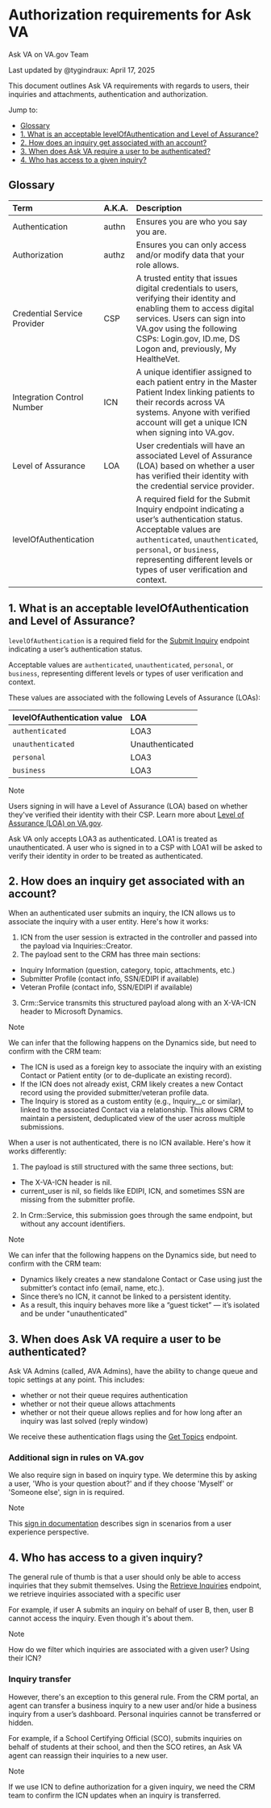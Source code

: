 # Authorization requirements for Ask VA

Ask VA on VA.gov Team

Last updated by @tygindraux: April 17, 2025

This document outlines Ask VA requirements with regards to users, their inquiries and attachments, authentication and authorization.

Jump to:
- [Glossary](#glossary)
- [1. What is an acceptable levelOfAuthentication and Level of Assurance?](#1-what-is-an-acceptable-levelofauthentication-and-level-of-assurance)
- [2. How does an inquiry get associated with an account?](#2-how-does-an-inquiry-get-associated-with-an-account)
- [3. When does Ask VA require a user to be authenticated?](#3-when-does-ask-va-require-a-user-to-be-authenticated)
- [4. Who has access to a given inquiry?](#4-who-has-access-to-a-given-inquiry)

## Glossary

|Term|A.K.A.|Description|
|:--|:--|:--|
|Authentication|authn|Ensures you are who you say you are.|
|Authorization|authz|Ensures you can only access and/or modify data that your role allows.|
|Credential Service Provider|CSP|A trusted entity that issues digital credentials to users, verifying their identity and enabling them to access digital services. Users can sign into VA.gov using the following CSPs: Login.gov, ID.me, DS Logon and, previously, My HealtheVet.|
|Integration Control Number|ICN|A unique identifier assigned to each patient entry in the Master Patient Index linking patients to their records across VA systems. Anyone with verified account will get a unique ICN when signing into VA.gov.|
|Level of Assurance|LOA|User credentials will have an associated Level of Assurance (LOA) based on whether a user has verified their identity with the credential service provider.|
|levelOfAuthentication||A required field for the Submit Inquiry endpoint indicating a user’s authentication status. Acceptable values are `authenticated`, `unauthenticated`, `personal`, or `business`, representing different levels or types of user verification and context.|

## 1. What is an acceptable levelOfAuthentication and Level of Assurance?

`levelOfAuthentication` is a required field for the [Submit Inquiry](https://github.com/department-of-veterans-affairs/va.gov-team/blob/master/products/ask-va/integration/crm_api/Form_SubmitInquiry.md) endpoint indicating a user’s authentication status.

Acceptable values are `authenticated`, `unauthenticated`, `personal`, or `business`, representing different levels or types of user verification and context.

These values are associated with the following Levels of Assurance (LOAs):

|levelOfAuthentication value|LOA|
|:--|:--|
|`authenticated`|LOA3|
|`unauthenticated`|Unauthenticated|
|`personal`|LOA3|
|`business`|LOA3|

> [!NOTE]
> Users signing in will have a Level of Assurance (LOA) based on whether they've verified their identity with their CSP. Learn more about [Level of Assurance (LOA) on VA.gov](https://github.com/department-of-veterans-affairs/va.gov-team/tree/master/products/identity#understanding-verified-identity).

Ask VA only accepts LOA3 as authenticated. LOA1 is treated as unauthenticated. A user who is signed in to a CSP with LOA1 will be asked to verify their identity in order to be treated as authenticated.

## 2. How does an inquiry get associated with an account?

When an authenticated user submits an inquiry, the ICN allows us to associate the inquiry with a user entity. Here's how it works:

1. ICN from the user session is extracted in the controller and passed into the payload via Inquiries::Creator.
2. The payload sent to the CRM has three main sections:
  - Inquiry Information (question, category, topic, attachments, etc.)
  - Submitter Profile (contact info, SSN/EDIPI if available)
  - Veteran Profile (contact info, SSN/EDIPI if available)
3. Crm::Service transmits this structured payload along with an X-VA-ICN header to Microsoft Dynamics.

> [!NOTE]
> We can infer that the following happens on the Dynamics side, but need to confirm with the CRM team:
> - The ICN is used as a foreign key to associate the inquiry with an existing Contact or Patient entity (or to de-duplicate an existing record).
> - If the ICN does not already exist, CRM likely creates a new Contact record using the provided submitter/veteran profile data.
> - The Inquiry is stored as a custom entity (e.g., Inquiry__c or similar), linked to the associated Contact via a relationship.
> This allows CRM to maintain a persistent, deduplicated view of the user across multiple submissions.

When a user is not authenticated, there is no ICN available. Here's how it works differently:

1. The payload is still structured with the same three sections, but:
  - The X-VA-ICN header is nil.
  - current_user is nil, so fields like EDIPI, ICN, and sometimes SSN are missing from the submitter profile.
2. In Crm::Service, this submission goes through the same endpoint, but without any account identifiers.

> [!NOTE]
> We can infer that the following happens on the Dynamics side, but need to confirm with the CRM team:
> - Dynamics likely creates a new standalone Contact or Case using just the submitter’s contact info (email, name, etc.).
> - Since there’s no ICN, it cannot be linked to a persistent identity.
> - As a result, this inquiry behaves more like a “guest ticket” — it’s isolated and be under "unauthenticated"

## 3. When does Ask VA require a user to be authenticated?

Ask VA Admins (called, AVA Admins), have the ability to change queue and topic settings at any point. This includes:
- whether or not their queue requires authentication
- whether or not their queue allows attachments
- whether or not their queue allows replies and for how long after an inquiry was last solved (reply window)

We receive these authentication flags using the [Get Topics](https://github.com/department-of-veterans-affairs/va.gov-team/blob/master/products/ask-va/integration/crm_api/Form_GetTopics.md) endpoint.

### Additional sign in rules on VA.gov

We also require sign in based on inquiry type. We determine this by asking a user, 'Who is your question about?' and if they choose 'Myself' or 'Someone else', sign in is required. 

> [!NOTE] 
> This [sign in documentation](https://github.com/department-of-veterans-affairs/va.gov-team/blob/master/products/ask-va/design/Strategy/Phase%202/2025-04%20Sign%20in%20rules.md#what-we-know-about-sign-in-rules-for-ask-va) describes sign in scenarios from a user experience perspective.

## 4. Who has access to a given inquiry?

The general rule of thumb is that a user should only be able to access inquiries that they submit themselves. Using the [Retrieve Inquiries](https://github.com/department-of-veterans-affairs/va.gov-team/blob/master/products/ask-va/integration/crm_api/Dashboard_RetrieveInquiries.md) endpoint, we retrieve inquiries associated with a specific user

For example, if user A submits an inquiry on behalf of user B, then, user B cannot access the inquiry. Even though it's about them.

> [!NOTE] 
> How do we filter which inquiries are associated with a given user? Using their ICN?

### Inquiry transfer

However, there's an exception to this general rule. From the CRM portal, an agent can transfer a business inquiry to a new user and/or hide a business inquiry from a user’s dashboard. Personal inquiries cannot be transferred or hidden.
 
For example, if a School Certifying Official (SCO), submits inquiries on behalf of students at their school, and then the SCO retires, an Ask VA agent can reassign their inquiries to a new user.

> [!NOTE] 
> If we use ICN to define authorization for a given inquiry, we need the CRM team to confirm the ICN updates when an inquiry is transferred.
